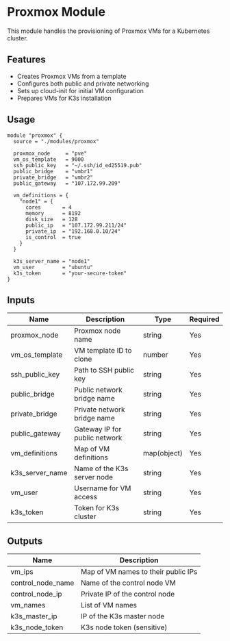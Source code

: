 # Proxmox Module

This module handles the provisioning of Proxmox VMs for a Kubernetes cluster.

## Features

- Creates Proxmox VMs from a template
- Configures both public and private networking
- Sets up cloud-init for initial VM configuration
- Prepares VMs for K3s installation

## Usage

```hcl
module "proxmox" {
  source = "./modules/proxmox"

  proxmox_node     = "pve"
  vm_os_template   = 9000
  ssh_public_key   = "~/.ssh/id_ed25519.pub"
  public_bridge    = "vmbr1"
  private_bridge   = "vmbr2"
  public_gateway   = "107.172.99.209"
  
  vm_definitions = {
    "node1" = {
      cores       = 4
      memory      = 8192
      disk_size   = 128
      public_ip   = "107.172.99.211/24"
      private_ip  = "192.168.0.10/24"
      is_control  = true
    }
  }
  
  k3s_server_name = "node1"
  vm_user         = "ubuntu"
  k3s_token       = "your-secure-token"
}
```

## Inputs

| Name | Description | Type | Required |
|------|-------------|------|----------|
| proxmox_node | Proxmox node name | string | Yes |
| vm_os_template | VM template ID to clone | number | Yes |
| ssh_public_key | Path to SSH public key | string | Yes |
| public_bridge | Public network bridge name | string | Yes |
| private_bridge | Private network bridge name | string | Yes |
| public_gateway | Gateway IP for public network | string | Yes |
| vm_definitions | Map of VM definitions | map(object) | Yes |
| k3s_server_name | Name of the K3s server node | string | Yes |
| vm_user | Username for VM access | string | Yes |
| k3s_token | Token for K3s cluster | string | Yes |

## Outputs

| Name | Description |
|------|-------------|
| vm_ips | Map of VM names to their public IPs |
| control_node_name | Name of the control node VM |
| control_node_ip | Private IP of the control node |
| vm_names | List of VM names |
| k3s_master_ip | IP of the K3s master node |
| k3s_node_token | K3s node token (sensitive) | 